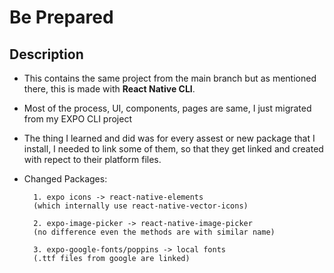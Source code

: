 # Be Prepared

## Description

* This contains the same project from the main branch but as mentioned there, this is made with **React Native CLI**.
* Most of the process, UI, components, pages are same, I just migrated from my EXPO CLI project
* The thing I learned and did was for every assest or new package that I install, I needed to link some of them, so that they get linked and created with repect to their platform files.
* Changed Packages: 

        1. expo icons -> react-native-elements 
        (which internally use react-native-vector-icons) 
        
        2. expo-image-picker -> react-native-image-picker 
        (no difference even the methods are with similar name)

        3. expo-google-fonts/poppins -> local fonts 
        (.ttf files from google are linked)
